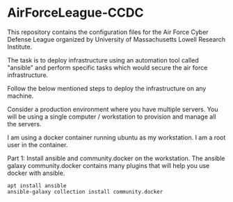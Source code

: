 # AirForceLeague-CCDC

This repository contains the configuration files for the Air Force Cyber Defense League organized by University of Massachusetts Lowell  Research Institute.  

The task is to deploy infrastructure using an automation tool called  "ansible" and perform specific tasks which would secure the air force infrastructure.

Follow the below mentioned steps to deploy the infrastructure on any machine.

Consider a production environment where you have multiple servers. You will be using a single computer / workstation to provision and manage all the servers. 

I am using a docker container running ubuntu as my workstation. I am a root user in the container. 

Part 1:  Install ansible and community.docker on the workstation. The ansible galaxy community.docker contains many plugins that will help you use docker with ansible.
```
apt install ansible
ansible-galaxy collection install community.docker
```

